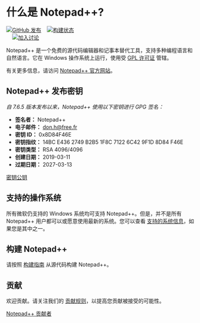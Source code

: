 什么是 Notepad++?  
===================  

[![GitHub 发布](https://img.shields.io/github/release/notepad-plus-plus/notepad-plus-plus.svg)](../../releases/latest)&nbsp;&nbsp;&nbsp;&nbsp;[![构建状态](https://img.shields.io/github/actions/workflow/status/notepad-plus-plus/notepad-plus-plus/CI_build.yml)](https://github.com/notepad-plus-plus/notepad-plus-plus/actions/workflows/CI_build.yml)  
&nbsp;&nbsp;&nbsp;&nbsp;[![加入讨论](https://notepad-plus-plus.org/assets/images/NppCommunityBadge.svg)](https://community.notepad-plus-plus.org/)  

Notepad++ 是一个免费的源代码编辑器和记事本替代工具，支持多种编程语言和自然语言。它在 Windows 操作系统上运行，使用受 [GPL 许可证](LICENSE) 管辖。  

有关更多信息，请访问 [Notepad++ 官方网站](https://notepad-plus-plus.org/)。  

Notepad++ 发布密钥  
---------------------  
_自 7.6.5 版本发布以来，Notepad++ 使用以下密钥进行 GPG 签名：_  

- **签名者：** Notepad++  
- **电子邮件：** don.h@free.fr  
- **密钥 ID：** 0x8D84F46E  
- **密钥指纹：** 14BC E436 2749 B2B5 1F8C 7122 6C42 9F1D 8D84 F46E  
- **密钥类型：** RSA 4096/4096  
- **创建日期：** 2019-03-11  
- **过期日期：** 2027-03-13  

[密钥公钥](https://github.com/notepad-plus-plus/notepad-plus-plus/blob/master/nppGpgPub.asc)  

支持的操作系统  
------------  

所有微软仍支持的 Windows 系统均可支持 Notepad++。但是，并不是所有 Notepad++ 用户都可以或愿意使用最新的系统。您可以查看 [支持的系统信息](SUPPORTED_SYSTEM.md)，如果您是其中之一。  

构建 Notepad++  
---------------  

请按照 [构建指南](BUILD.md) 从源代码构建 Notepad++。  

贡献  
------------  

欢迎贡献。请关注我们的 [贡献规则](CONTRIBUTING.md)，以提高您贡献被接受的可能性。  

[Notepad++ 贡献者](https://github.com/notepad-plus-plus/notepad-plus-plus/graphs/contributors)  
